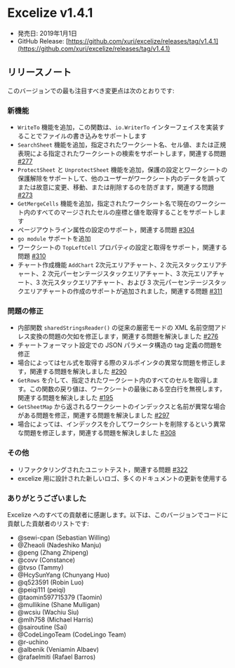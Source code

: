 # Excelize v1.4.1

* 発売日: 2019年1月1日
* GitHub Release: [https://github.com/xuri/excelize/releases/tag/v1.4.1](https://github.com/xuri/excelize/releases/tag/v1.4.1)

## リリースノート

このバージョンでの最も注目すべき変更点は次のとおりです:

### 新機能

* `WriteTo` 機能を追加，この関数は、`io.WriterTo` インターフェイスを実装することでファイルの書き込みをサポートします
* `SearchSheet` 機能を追加，指定されたワークシート名、セル値、または正規表現による指定されたワークシートの検索をサポートします，関連する問題 [#277](https://github.com/xuri/excelize/issues/277)
* `ProtectSheet` と `UnprotectSheet` 機能を追加，保護の設定とワークシートの保護解除をサポートして、他のユーザーがワークシート内のデータを誤ってまたは故意に変更、移動、または削除するのを防ぎます，関連する問題 [#273](https://github.com/xuri/excelize/issues/273)
* `GetMergeCells` 機能を追加，指定されたワークシート名で現在のワークシート内のすべてのマージされたセルの座標と値を取得することをサポートします
* ページアウトライン属性の設定のサポート，関連する問題 [#304](https://github.com/xuri/excelize/issues/304)
* `go module` サポートを追加
* ワークシートの `TopLeftCell` プロパティの設定と取得をサポート，関連する問題 [#310](https://github.com/xuri/excelize/issues/310)
* チャート作成機能 `AddChart` 2次元エリアチャート、2 次元スタックエリアチャート、2 次元パーセンテージスタックエリアチャート、3 次元エリアチャート、3 次元スタックエリアチャート、および 3 次元パーセンテージスタックエリアチャートの作成のサポートが追加されました，関連する問題 [#311](https://github.com/xuri/excelize/issues/311)

### 問題の修正

* 内部関数 `sharedStringsReader()` の従来の厳密モードの XML 名前空間アドレス変換の問題の欠如を修正します，関連する問題を解決しました [#276](https://github.com/xuri/excelize/issues/276)
* チャートフォーマット設定での JSON パラメータ構造の tag 定義の問題を修正
* 場合によってはセル式を取得する際のヌルポインタの異常な問題を修正します，関連する問題を解決しました [#290](https://github.com/xuri/excelize/issues/290)
* `GetRows` を介して、指定されたワークシート内のすべてのセルを取得します。この関数の戻り値は、ワークシートの最後にある空白行を無視します，関連する問題を解決しました [#195](https://github.com/xuri/excelize/issues/195)
* `GetSheetMap` から返されるワークシートのインデックスと名前が異常な場合がある問題を修正，関連する問題を解決しました [#297](https://github.com/xuri/excelize/issues/297)
* 場合によっては、インデックスを介してワークシートを削除するという異常な問題を修正します，関連する問題を解決しました [#308](https://github.com/xuri/excelize/issues/308)

### その他

* リファクタリングされたユニットテスト，関連する問題 [#322](https://github.com/xuri/excelize/issues/322)
* excelize 用に設計された新しいロゴ、多くのドキュメントの更新を使用する

### ありがとうございました

Excelize へのすべての貢献者に感謝します。以下は、このバージョンでコードに貢献した貢献者のリストです:

* @sewi-cpan (Sebastian Willing)
* @Zheaoli (Nadeshiko Manju)
* @peng (Zhang Zhipeng)
* @covv (Constance)
* @tvso (Tammy)
* @HcySunYang (Chunyang Huo)
* @q523591 (Robin Luo)
* @peiqi111 (peiqi)
* @taomin597715379 (Taomin)
* @mullikine (Shane Mulligan)
* @wcsiu (Wachiu Siu)
* @mlh758 (Michael Harris)
* @sairoutine (Sai)
* @CodeLingoTeam (CodeLingo Team)
* @r-uchino
* @albenik (Veniamin Albaev)
* @rafaelmiti (Rafael Barros)
